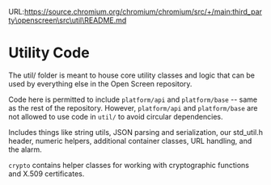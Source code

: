 URL:https://source.chromium.org/chromium/chromium/src/+/main:third_party\openscreen\src\util\README.md
# Utility Code

The util/ folder is meant to house core utility classes and logic that can be
used by everything else in the Open Screen repository.

Code here is permitted to include `platform/api` and `platform/base` -- same as
the rest of the repository.  However, `platform/api` and `platform/base` are not
allowed to use code in `util/` to avoid circular dependencies.

Includes things like string utils, JSON parsing and serialization, our
std_util.h header, numeric helpers, additional container classes, URL handling,
and the alarm.

`crypto` contains helper classes for working with cryptographic functions and
X.509 certificates.
